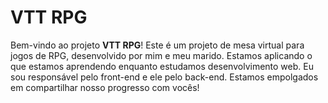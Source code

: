 # VTT RPG

Bem-vindo ao projeto **VTT RPG**! Este é um projeto de mesa virtual para jogos de RPG, desenvolvido por mim e meu marido. Estamos aplicando o que estamos aprendendo enquanto estudamos desenvolvimento web. Eu sou responsável pelo front-end e ele pelo back-end. Estamos empolgados em compartilhar nosso progresso com vocês!
